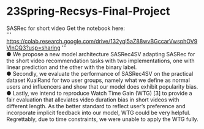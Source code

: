 # 23Spring-Recsys-Final-Project
SASRec for short video
Get the notebook here:  
'''
https://colab.research.google.com/drive/132yqI5aZ88wvBGccarVwsphOV9VlnCQ3?usp=sharing
'''  
  ● We propose a new model architecture SASRec4SV adapting SASRec for the short video
recommendation tasks with two implementations, one with linear prediction and the other
with the binary label.  
  ● Secondly, we evaluate the performance of SASRec4SV on the practical dataset KuaiRand for
two user groups, namely what we define as normal users and influencers and show that our
model does exhibit popularity bias.  
  ● Lastly, we intend to reproduce Watch Time Gain (WTG) [3]
to provide a fair evaluation that alleviates video duration bias in short videos with different length. As the better standard to
reflect user’s preference and incorporate implicit feedback into our model, WTG could be
very helpful. Regrettably, due to time constraints, we were unable to apply the WTG fully.
